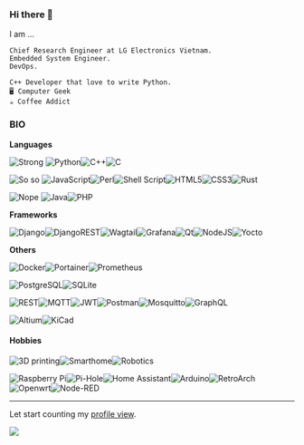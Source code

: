 ### Hi there 👋

I am ...

```
Chief Research Engineer at LG Electronics Vietnam.
Embedded System Engineer.
DevOps.

C++ Developer that love to write Python.
🖥️ Computer Geek
☕ Coffee Addict
```

### BIO

**Languages**

![Strong](https://img.shields.io/badge/strong-%F0%9F%99%82-green?style=for-the-badge) ![Python](https://img.shields.io/badge/python-3670A0?style=for-the-badge&logo=python&logoColor=ffdd54)![C++](https://img.shields.io/badge/c++-%2300599C.svg?style=for-the-badge&logo=c%2B%2B&logoColor=white)![C](https://img.shields.io/badge/c-%2300599C.svg?style=for-the-badge&logo=c&logoColor=white)

![So so](https://img.shields.io/badge/so%20so-%F0%9F%98%90-yellow?style=for-the-badge) ![JavaScript](https://img.shields.io/badge/javascript-%23323330.svg?style=for-the-badge&logo=javascript&logoColor=%23F7DF1E)![Perl](https://img.shields.io/badge/perl-%2339457E.svg?style=for-the-badge&logo=perl&logoColor=white)![Shell Script](https://img.shields.io/badge/shell_script-%23121011.svg?style=for-the-badge&logo=gnu-bash&logoColor=white)![HTML5](https://img.shields.io/badge/html5-%23E34F26.svg?style=for-the-badge&logo=html5&logoColor=white)![CSS3](https://img.shields.io/badge/css3-%231572B6.svg?style=for-the-badge&logo=css3&logoColor=white)![Rust](https://img.shields.io/badge/rust-%23000000.svg?style=for-the-badge&logo=rust&logoColor=white)

![Nope](https://img.shields.io/badge/nope-%F0%9F%98%91-yellow?style=for-the-badge) ![Java](https://img.shields.io/badge/java-%23ED8B00.svg?style=for-the-badge&logo=java&logoColor=white)![PHP](https://img.shields.io/badge/php-%23777BB4.svg?style=for-the-badge&logo=php&logoColor=white)

**Frameworks**

![Django](https://img.shields.io/badge/django-%23092E20.svg?style=for-the-badge&logo=django&logoColor=white)![DjangoREST](https://img.shields.io/badge/DJANGO-REST-ff1709?style=for-the-badge&logo=django&logoColor=white&color=ff1709&labelColor=gray)![Wagtail](https://img.shields.io/badge/wagtail-43B1B0.svg?style=for-the-badge&logo=wagtail&logoColor=white)![Grafana](https://img.shields.io/badge/grafana-%23F46800.svg?style=for-the-badge&logo=grafana&logoColor=white)![Qt](https://img.shields.io/badge/Qt-%23217346.svg?style=for-the-badge&logo=Qt&logoColor=white)![NodeJS](https://img.shields.io/badge/node.js-6DA55F?style=for-the-badge&logo=node.js&logoColor=white)![Yocto](https://img.shields.io/badge/Yocto-grey?style=for-the-badge&labelColor=white)

**Others**

![Docker](https://img.shields.io/badge/docker-%230db7ed.svg?style=flat-square&logo=docker&logoColor=white)![Portainer](https://img.shields.io/badge/portainer-%13BEF9.svg?style=flat-square&logo=portainer&logoColor=white)![Prometheus](https://img.shields.io/badge/Prometheus-E6522C?style=flat-square&logo=Prometheus&logoColor=white)

![PostgreSQL](https://img.shields.io/badge/postgresql-%23316192.svg?style=flat-square&logo=postgresql&logoColor=white)![SQLite](https://img.shields.io/badge/sqlite-003B57.svg?style=flat-square&logo=sqlite&logoColor=white)

![REST](https://img.shields.io/badge/REST&RESTful-green?style=flat-square&labelColor=white)![MQTT](https://img.shields.io/badge/MQTT-purple?style=flat-square)![JWT](https://img.shields.io/badge/JWT-black?style=flat-square&logo=JSON%20web%20tokens)![Postman](https://img.shields.io/badge/Postman-FF6C37?style=flat-square&logo=postman&logoColor=white)![Mosquitto](https://img.shields.io/badge/mosquitto-%233C5280.svg?style=flat-square&logo=eclipsemosquitto&logoColor=white)![GraphQL](https://img.shields.io/badge/graphql-E10098.svg?style=flat-square&logo=graphql&logoColor=white)

![Altium](https://img.shields.io/badge/Altium%20Designer-A5915F.svg?style=flat-square&logo=altiumdesigner&logoColor=white)![KiCad](https://img.shields.io/badge/kicad-314CB0.svg?style=flat-square&logo=kicad&logoColor=white)

#### Hobbies
![3D printing](https://img.shields.io/badge/3D%20Printing-green.svg?style=flat-square&logoColor=white)![Smarthome](https://img.shields.io/badge/Smarthome-blue.svg?style=flat-square&logoColor=white)![Robotics](https://img.shields.io/badge/Robotics-yellow.svg?style=flat-square&logoColor=white)

![Raspberry Pi](https://img.shields.io/badge/-RaspberryPi-C51A4A?style=flat-square&logo=Raspberry-Pi)![Pi-Hole](https://img.shields.io/badge/pihole-%2396060C.svg?style=flat-square&logo=pi-hole&logoColor=white)![Home Assistant](https://img.shields.io/badge/home%20assistant-%2341BDF5.svg?style=flat-square&logo=home-assistant&logoColor=white)![Arduino](https://img.shields.io/badge/Arduino-%979D.svg?style=flat-square&logo=arduino&logoColor=white)![RetroArch](https://img.shields.io/badge/RetroArch-black.svg?style=flat-square&logo=RetroArch&logoColor=white)![Openwrt](https://img.shields.io/badge/OpenWRT-00B5E2?style=flat-square&logo=OpenWrt&logoColor=white)![Node-RED](https://img.shields.io/badge/nodered-8F0000.svg?style=flat-square&logo=nodered&logoColor=white)

---
Let start counting my [profile view](https://github.com/antonkomarev/github-profile-views-counter).

![](https://komarev.com/ghpvc/?username=dangsonbk&label=PROFILE+VIEWS)

